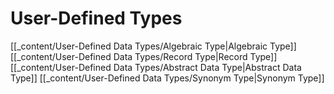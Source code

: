 # User-Defined Types
[[_content/User-Defined Data Types/Algebraic Type|Algebraic Type]]
[[_content/User-Defined Data Types/Record Type|Record Type]]
[[_content/User-Defined Data Types/Abstract Data Type|Abstract Data Type]]
[[_content/User-Defined Data Types/Synonym Type|Synonym Type]]